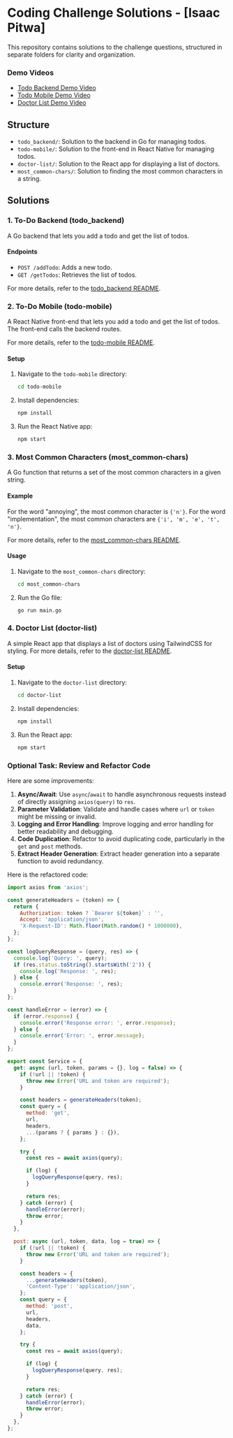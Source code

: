 # Coding Challenge Solutions - [Isaac Pitwa]

This repository contains solutions to the challenge questions, structured in separate folders for clarity and organization.

### Demo Videos

- [Todo Backend Demo Video](https://www.loom.com/share/0eaaddd2fe5e4d14adcb282df4288410?sid=4e669713-bfbe-43d4-98b3-7ede455292bf)
- [Todo Mobile Demo Video](https://www.loom.com/share/b0af0c47b6184cee9840eee0a50e74a9?sid=8468e20c-585c-4db2-8318-e7f15feb50eb)
- [Doctor List Demo Video](https://www.loom.com/share/02e289f0aa1c414597d6c5bd53619a18?sid=b13fe78f-f155-4ff2-9636-a5eddff435ce)

## Structure

- `todo_backend/`: Solution to the backend in Go for managing todos.
- `todo-mobile/`: Solution to the front-end in React Native for managing todos.
- `doctor-list/`: Solution to the React app for displaying a list of doctors.
- `most_common-chars/`: Solution to finding the most common characters in a string.

## Solutions

### 1. To-Do Backend (todo_backend)

A Go backend that lets you add a todo and get the list of todos.

#### Endpoints

- `POST /addTodo`: Adds a new todo.
- `GET /getTodos`: Retrieves the list of todos.

For more details, refer to the [todo_backend README](todo_backend/README.MD).


### 2. To-Do Mobile (todo-mobile)

A React Native front-end that lets you add a todo and get the list of todos. The front-end calls the backend routes.

For more details, refer to the [todo-mobile README](todo-mobile/README.MD).


#### Setup

1. Navigate to the `todo-mobile` directory:
   ```bash
   cd todo-mobile
   ```
2. Install dependencies:
   ```bash
   npm install
   ```
3. Run the React Native app:
   ```bash
   npm start
   ```

### 3. Most Common Characters (most_common-chars)

A Go function that returns a set of the most common characters in a given string.

#### Example

For the word "annoying", the most common character is `{'n'}`. For the word "implementation", the most common characters are `{'i', 'm', 'e', 't', 'n'}`.

For more details, refer to the [most_common-chars README](most_common-chars/README.MD).


#### Usage

1. Navigate to the `most_common-chars` directory:
   ```bash
   cd most_common-chars
   ```
2. Run the Go file:
   ```bash
   go run main.go
   ```

### 4. Doctor List (doctor-list)

A simple React app that displays a list of doctors using TailwindCSS for styling.
For more details, refer to the [doctor-list README](doctor-list/README.MD).


#### Setup

1. Navigate to the `doctor-list` directory:
   ```bash
   cd doctor-list
   ```
2. Install dependencies:
   ```bash
   npm install
   ```
3. Run the React app:
   ```bash
   npm start
   ```

### Optional Task: Review and Refactor Code

Here are some improvements:

1. **Async/Await**: Use `async`/`await` to handle asynchronous requests instead of directly assigning `axios(query)` to `res`.
2. **Parameter Validation**: Validate and handle cases where `url` or `token` might be missing or invalid.
3. **Logging and Error Handling**: Improve logging and error handling for better readability and debugging.
4. **Code Duplication**: Refactor to avoid duplicating code, particularly in the `get` and `post` methods.
5. **Extract Header Generation**: Extract header generation into a separate function to avoid redundancy.

Here is the refactored code:

```javascript
import axios from 'axios';

const generateHeaders = (token) => {
  return {
    Authorization: token ? `Bearer ${token}` : '',
    Accept: 'application/json',
    'X-Request-ID': Math.floor(Math.random() * 1000000),
  };
};

const logQueryResponse = (query, res) => {
  console.log('Query: ', query);
  if (res.status.toString().startsWith('2')) {
    console.log('Response: ', res);
  } else {
    console.error('Response: ', res);
  }
};

const handleError = (error) => {
  if (error.response) {
    console.error('Response error: ', error.response);
  } else {
    console.error('Error: ', error.message);
  }
};

export const Service = {
  get: async (url, token, params = {}, log = false) => {
    if (!url || !token) {
      throw new Error('URL and token are required');
    }

    const headers = generateHeaders(token);
    const query = {
      method: 'get',
      url,
      headers,
      ...(params ? { params } : {}),
    };

    try {
      const res = await axios(query);

      if (log) {
        logQueryResponse(query, res);
      }

      return res;
    } catch (error) {
      handleError(error);
      throw error;
    }
  },

  post: async (url, token, data, log = true) => {
    if (!url || !token) {
      throw new Error('URL and token are required');
    }

    const headers = {
      ...generateHeaders(token),
      'Content-Type': 'application/json',
    };
    const query = {
      method: 'post',
      url,
      headers,
      data,
    };

    try {
      const res = await axios(query);

      if (log) {
        logQueryResponse(query, res);
      }

      return res;
    } catch (error) {
      handleError(error);
      throw error;
    }
  },
};
```
